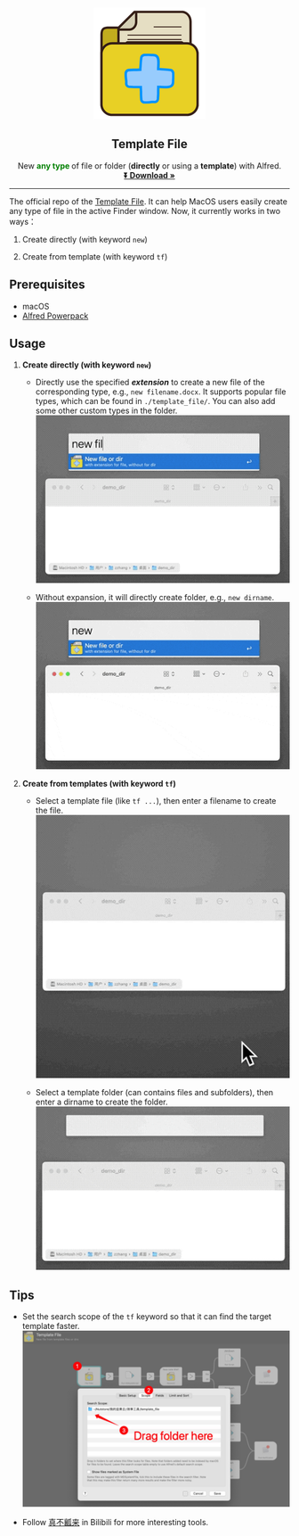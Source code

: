 <!-- PROJECT LOGO -->
<br />
<p align="center">
  <a href="https://www.alfredforum.com/topic/18246-new-any-type-of-file-or-folder-directly-or-using-a-template/">
    <img src="icon.png" alt="Logo">
  </a>

  <h2 align="center">Template File</h3>

  <p align="center">
    New <font color="green"><b> any type </b></font> of file or folder (<b>directly</b> or using a <b>template</b>) with Alfred.
    <br />
    <a href="http://www.packal.org/workflow/template-file"><strong>⏬ Download »</strong></a>
    <br/>
  </p>
</p>



***
The official repo of the 
[Template File](http://www.packal.org/workflow/template-file).
It can help MacOS users easily create any type of file in the active Finder window.
Now, it currently works in two ways：

1. Create directly (with keyword `new`)

2. Create from template (with keyword `tf`)

<!-- 1. Directly create a folder or any type of empty file.
2. Create folders or files from template files or folders. -->



## Prerequisites
* macOS
* [Alfred Powerpack](https://www.alfredapp.com/)


<!-- USAGE EXAMPLES -->
## Usage
1. **Create directly (with keyword `new`)**
    * Directly use the specified ***extension*** to create a new file of the corresponding type, e.g., `new filename.docx`. It supports popular file types, which can be found in `./template_file/`. You can also add some other custom types in the folder.
    ![new-file](./pic/new_file.gif)



    * Without expansion, it will directly create folder, e.g., `new dirname`.
    ![new-dir](./pic/new_dir.gif)




2. **Create from templates (with keyword `tf`)**
    * Select a template file (like `tf ...`), then enter a filename to create the file.
    ![cp-file](./pic/cp_file.gif)


    * Select a template folder (can contains files and subfolders), then enter a dirname to create the folder.
    ![cp-dir](./pic/cp_dir.gif)



## Tips
* Set the search scope of the `tf` keyword so that it can find the target template faster.
![set_scope](./pic/scope_setting.jpg)

* Follow [真不瓤来](https://space.bilibili.com/184678848) in Bilibili for more interesting tools.


